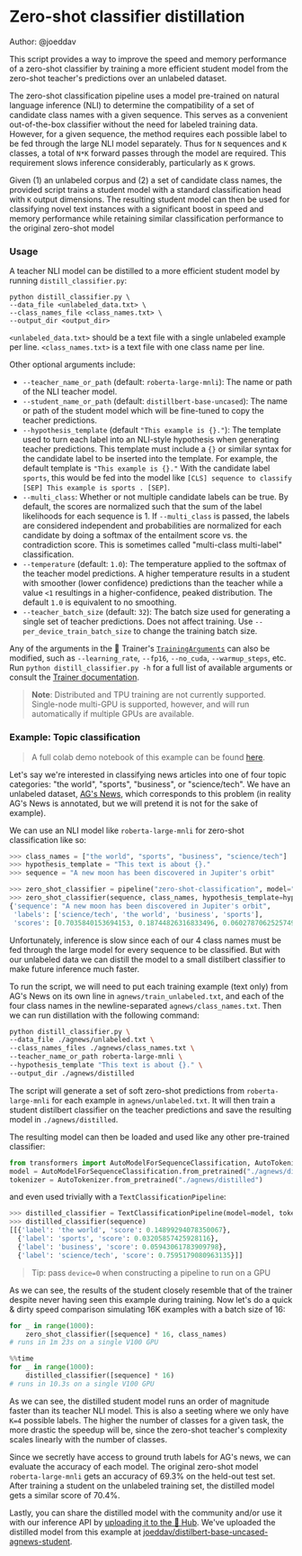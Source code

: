# Zero-shot classifier distillation

Author: @joeddav

This script provides a way to improve the speed and memory performance of a zero-shot classifier by training a more
efficient student model from the zero-shot teacher's predictions over an unlabeled dataset.

The zero-shot classification pipeline uses a model pre-trained on natural language inference (NLI) to determine the
compatibility of a set of candidate class names with a given sequence. This serves as a convenient out-of-the-box
classifier without the need for labeled training data. However, for a given sequence, the method requires each
possible label to be fed through the large NLI model separately. Thus for `N` sequences and `K` classes, a total of
`N*K` forward passes through the model are required. This requirement slows inference considerably, particularly as
`K` grows.

Given (1) an unlabeled corpus and (2) a set of candidate class names, the provided script trains a student model
with a standard classification head with `K` output dimensions. The resulting student model can then be used for
classifying novel text instances with a significant boost in speed and memory performance while retaining similar
classification performance to the original zero-shot model

### Usage

A teacher NLI model can be distilled to a more efficient student model by running `distill_classifier.py`:

```
python distill_classifier.py \
--data_file <unlabeled_data.txt> \
--class_names_file <class_names.txt> \
--output_dir <output_dir>
```

`<unlabeled_data.txt>` should be a text file with a single unlabeled example per line. `<class_names.txt>` is a text file with one class name per line.

Other optional arguments include:

- `--teacher_name_or_path` (default: `roberta-large-mnli`): The name or path of the NLI teacher model.
- `--student_name_or_path` (default: `distillbert-base-uncased`): The name or path of the student model which will
be fine-tuned to copy the teacher predictions.
- `--hypothesis_template` (default `"This example is {}."`): The template used to turn each label into an NLI-style
hypothesis when generating teacher predictions. This template must include a `{}` or similar syntax for the
candidate label to be inserted into the template. For example, the default template is `"This example is {}."` With
the candidate label `sports`, this would be fed into the model like `[CLS] sequence to classify [SEP] This example
is sports . [SEP]`.
- `--multi_class`: Whether or not multiple candidate labels can be true. By default, the scores are normalized such
that the sum of the label likelihoods for each sequence is 1. If `--multi_class` is passed, the labels are
considered independent and probabilities are normalized for each candidate by doing a softmax of the entailment
score vs. the contradiction score. This is sometimes called "multi-class multi-label" classification.
- `--temperature` (default: `1.0`): The temperature applied to the softmax of the teacher model predictions. A
higher temperature results in a student with smoother (lower confidence) predictions than the teacher while a value
`<1` resultings in a higher-confidence, peaked distribution. The default `1.0` is equivalent to no smoothing.
- `--teacher_batch_size` (default: `32`): The batch size used for generating a single set of teacher predictions.
Does not affect training. Use `--per_device_train_batch_size` to change the training batch size.

Any of the arguments in the 🤗 Trainer's
[`TrainingArguments`](https://huggingface.co/transformers/main_classes/trainer.html?#trainingarguments) can also be
modified, such as `--learning_rate`, `--fp16`, `--no_cuda`, `--warmup_steps`, etc. Run `python distill_classifier.py
-h` for a full list of available arguments or consult the [Trainer
documentation](https://huggingface.co/transformers/main_classes/trainer.html#trainingarguments).

> **Note**: Distributed and TPU training are not currently supported. Single-node multi-GPU is supported, however,
and will run automatically if multiple GPUs are available.

### Example: Topic classification

> A full colab demo notebook of this example can be found [here](https://colab.research.google.com/drive/1mjBjd0cR8G57ZpsnFCS3ngGyo5nCa9ya?usp=sharing).

Let's say we're interested in classifying news articles into one of four topic categories: "the world", "sports",
"business", or "science/tech". We have an unlabeled dataset, [AG's News](https://huggingface.co/datasets/ag_news),
which corresponds to this problem (in reality AG's News is annotated, but we will pretend it is not for the sake of
example).

We can use an NLI model like `roberta-large-mnli` for zero-shot classification like so:

```python
>>> class_names = ["the world", "sports", "business", "science/tech"]
>>> hypothesis_template = "This text is about {}."
>>> sequence = "A new moon has been discovered in Jupiter's orbit"

>>> zero_shot_classifier = pipeline("zero-shot-classification", model="roberta-large-mnli")
>>> zero_shot_classifier(sequence, class_names, hypothesis_template=hypothesis_template)
{'sequence': "A new moon has been discovered in Jupiter's orbit",
 'labels': ['science/tech', 'the world', 'business', 'sports'],
 'scores': [0.7035840153694153, 0.18744826316833496, 0.06027870625257492, 0.04868902638554573]}
```

Unfortunately, inference is slow since each of our 4 class names must be fed through the large model for every
sequence to be classified. But with our unlabeled data we can distill the model to a small distilbert classifier to
make future inference much faster.

To run the script, we will need to put each training example (text only) from AG's News on its own line in
`agnews/train_unlabeled.txt`, and each of the four class names in the newline-separated `agnews/class_names.txt`.
Then we can run distillation with the following command:

```bash
python distill_classifier.py \
--data_file ./agnews/unlabeled.txt \
--class_names_files ./agnews/class_names.txt \
--teacher_name_or_path roberta-large-mnli \
--hypothesis_template "This text is about {}." \
--output_dir ./agnews/distilled
```

The script will generate a set of soft zero-shot predictions from `roberta-large-mnli` for each example in
`agnews/unlabeled.txt`. It will then train a student distilbert classifier on the teacher predictions and
save the resulting model in `./agnews/distilled`.

The resulting model can then be loaded and used like any other pre-trained classifier:

```python
from transformers import AutoModelForSequenceClassification, AutoTokenizer
model = AutoModelForSequenceClassification.from_pretrained("./agnews/distilled")
tokenizer = AutoTokenizer.from_pretrained("./agnews/distilled")
```

and even used trivially with a `TextClassificationPipeline`:

```python
>>> distilled_classifier = TextClassificationPipeline(model=model, tokenizer=tokenizer, return_all_scores=True)
>>> distilled_classifier(sequence)
[[{'label': 'the world', 'score': 0.14899294078350067},
  {'label': 'sports', 'score': 0.03205857425928116},
  {'label': 'business', 'score': 0.05943061783909798},
  {'label': 'science/tech', 'score': 0.7595179080963135}]]
```

> Tip: pass `device=0` when constructing a pipeline to run on a GPU

As we can see, the results of the student closely resemble that of the trainer despite never having seen this
example during training. Now let's do a quick & dirty speed comparison simulating 16K examples with a batch size of
16:

```python
for _ in range(1000):
    zero_shot_classifier([sequence] * 16, class_names)
# runs in 1m 23s on a single V100 GPU
```

```python
%%time
for _ in range(1000):
    distilled_classifier([sequence] * 16)
# runs in 10.3s on a single V100 GPU
```

As we can see, the distilled student model runs an order of magnitude faster than its teacher NLI model. This is
also a seeting where we only have `K=4` possible labels. The higher the number of classes for a given task, the more
drastic the speedup will be, since the zero-shot teacher's complexity scales linearly with the number of classes.

Since we secretly have access to ground truth labels for AG's news, we can evaluate the accuracy of each model. The
original zero-shot model `roberta-large-mnli` gets an accuracy of 69.3% on the held-out test set. After training a
student on the unlabeled training set, the distilled model gets a similar score of 70.4%.

Lastly, you can share the distilled model with the community and/or use it with our inference API by [uploading it
to the 🤗 Hub](https://huggingface.co/transformers/model_sharing.html). We've uploaded the distilled model from this
example at
[joeddav/distilbert-base-uncased-agnews-student](https://huggingface.co/joeddav/distilbert-base-uncased-agnews-student).
